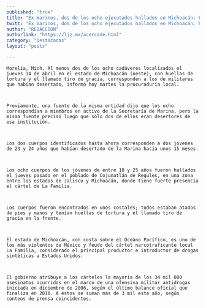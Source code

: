 ```yaml
---
published: "true"
title: "Ex marinos, dos de los ocho ejecutados hallados en Michoacán: PGJE"
twitt: "Ex marinos, dos de los ocho ejecutados hallados en Michoacán: PGJE"
author: "REDACCION"
authorlink: "https://ljz.mx/acercade.html"
category: "Destacadas"
layout: "posts"

---
```



  
    Morelia, Mich. Al menos dos de los ocho cadáveres localizados el jueves 14 de abril en el estado de Michoacán (oeste), con huellas de tortura y el llamado tiro de gracia, corresponden a los de militares que habían desertado, informó hoy martes la procuraduría local.
  
  
  
    Previamente, una fuente de la misma entidad dijo que los ocho correspondían a miembros en activo de la Secretaría de Marina, pero la misma fuente precisó luego que sólo dos de ellos eran desertores de esa institución.
  
  
  
    Los dos cuerpos identificados hasta ahora corresponden a dos jóvenes de 23 y 24 años que habían desertado de la Marina hacía unos 15 meses.
  
  
  
    Los ocho cuerpos de los jóvenes de entre 18 y 25 años fueron hallados el jueves pasado en el poblado de Cojumatlán de Regules, en una zona entre los estados de Jalisco y Michoacán, donde tiene fuerte presencia el cártel de La Familia.
  
  
  
    Los cuerpos fueron encontrados en unos costales; todos estaban atados de pies y manos y tenían huellas de tortura y el llamado tiro de gracia en la frente.
  
  
  
    El estado de Michoacán, con costa sobre el Oceáno Pacífico, es uno de los más violentos de México y feudo del cártel narcotraficante local La Familia, considerado el principal productor e introductor de drogas sintéticas a Estados Unidos.
  
  
  
    El gobierno atribuye a los cárteles la mayoría de los 34 mil 600 asesinatos ocurridos en el marco de una ofensiva militar antidrogas iniciada en diciembre de 2006, según el último balance oficial que finaliza en 2010. A éstos se suman más de 3 mil este año, según conteos de prensa coincidentes.
  

